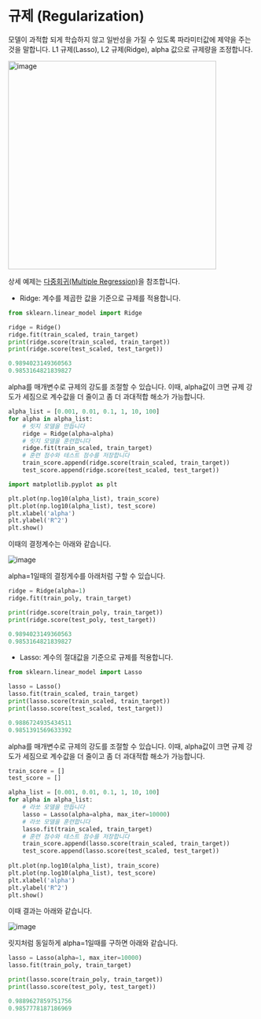 # 규제 (Regularization)


모델이 과적합 되게 학습하지 않고 일반성을 가질 수 있도록 파라미터값에 제약을 주는것을 말합니다. L1 규제(Lasso), L2 규제(Ridge), alpha 값으로 규제량을 조정합니다. 

<img width="423" alt="image" src="https://user-images.githubusercontent.com/52392004/185773329-8b542165-3c41-42d9-ba0f-e437a2f9f811.png">

상세 예제는 [다중회귀(Multiple Regression)](https://github.com/kyopark2014/ML-Algorithms/blob/main/multiple-regression.md)을 참조합니다.

- Ridge: 계수를 제곱한 값을 기준으로 규제를 적용합니다. 

```python
from sklearn.linear_model import Ridge

ridge = Ridge()
ridge.fit(train_scaled, train_target)
print(ridge.score(train_scaled, train_target))
print(ridge.score(test_scaled, test_target))

0.9894023149360563
0.9853164821839827
```

alpha를 매개변수로 규제의 강도를 조절할 수 있습니다. 이때, alpha값이 크면 규제 강도가 세짐으로 계수값을 더 줄이고 좀 더 과대적합 해소가 가능합니다. 

```python
alpha_list = [0.001, 0.01, 0.1, 1, 10, 100]
for alpha in alpha_list:
    # 릿지 모델을 만듭니다
    ridge = Ridge(alpha=alpha)
    # 릿지 모델을 훈련합니다
    ridge.fit(train_scaled, train_target)
    # 훈련 점수와 테스트 점수를 저장합니다
    train_score.append(ridge.score(train_scaled, train_target))
    test_score.append(ridge.score(test_scaled, test_target))

import matplotlib.pyplot as plt

plt.plot(np.log10(alpha_list), train_score)
plt.plot(np.log10(alpha_list), test_score)
plt.xlabel('alpha')
plt.ylabel('R^2')
plt.show()
```

이때의 결정계수는 아래와 같습니다.

![image](https://user-images.githubusercontent.com/52392004/186549328-8373f016-8cf1-4099-9bca-8f11ed8359fc.png)

alpha=1일때의 결정게수를 아래처럼 구할 수 있습니다. 

```python
ridge = Ridge(alpha=1)
ridge.fit(train_poly, train_target)

print(ridge.score(train_poly, train_target))
print(ridge.score(test_poly, test_target))

0.9894023149360563
0.9853164821839827
```


- Lasso: 계수의 절대값을 기준으로 규제를 적용합니다.

```python
from sklearn.linear_model import Lasso

lasso = Lasso()
lasso.fit(train_scaled, train_target)
print(lasso.score(train_scaled, train_target))
print(lasso.score(test_scaled, test_target))

0.9886724935434511
0.9851391569633392
```

alpha를 매개변수로 규제의 강도를 조절할 수 있습니다. 이때, alpha값이 크면 규제 강도가 세짐으로 계수값을 더 줄이고 좀 더 과대적합 해소가 가능합니다. 

```python
train_score = []
test_score = []

alpha_list = [0.001, 0.01, 0.1, 1, 10, 100]
for alpha in alpha_list:
    # 라쏘 모델을 만듭니다
    lasso = Lasso(alpha=alpha, max_iter=10000)
    # 라쏘 모델을 훈련합니다
    lasso.fit(train_scaled, train_target)
    # 훈련 점수와 테스트 점수를 저장합니다
    train_score.append(lasso.score(train_scaled, train_target))
    test_score.append(lasso.score(test_scaled, test_target))
    
plt.plot(np.log10(alpha_list), train_score)
plt.plot(np.log10(alpha_list), test_score)
plt.xlabel('alpha')
plt.ylabel('R^2')
plt.show()    
```

이때 결과는 아래와 같습니다.

![image](https://user-images.githubusercontent.com/52392004/186549504-d05a8c42-2bdd-45ea-b6b5-5367241d1e00.png)

릿지처럼 동일하게 alpha=1일때를 구하면 아래와 같습니다. 

```python
lasso = Lasso(alpha=1, max_iter=10000)
lasso.fit(train_poly, train_target)

print(lasso.score(train_poly, train_target))
print(lasso.score(test_poly, test_target))

0.9889627859751756
0.9857778187186969
```
